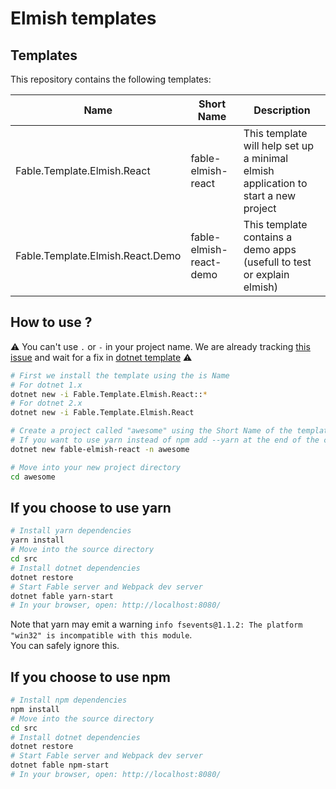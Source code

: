 # Elmish templates

## Templates

This repository contains the following templates:

| Name  | Short Name | Description  |
|---|---|---|
| Fable.Template.Elmish.React | fable-elmish-react | This template will help set up a minimal elmish application to start a new project |
| Fable.Template.Elmish.React.Demo | fable-elmish-react-demo | This template contains a demo apps (usefull to test or explain elmish) |

## How to use ?

:warning: You can't use `.` or `-` in your project name. We are already tracking [this issue](https://github.com/fable-elmish/templates/issues/7) and wait for a fix in [dotnet template](https://github.com/dotnet/templating/issues/402) :warning:

```bash
# First we install the template using the is Name
# For dotnet 1.x
dotnet new -i Fable.Template.Elmish.React::*
# For dotnet 2.x
dotnet new -i Fable.Template.Elmish.React

# Create a project called "awesome" using the Short Name of the template
# If you want to use yarn instead of npm add --yarn at the end of the command
dotnet new fable-elmish-react -n awesome

# Move into your new project directory
cd awesome
```

## If you choose to use yarn
```bash
# Install yarn dependencies
yarn install
# Move into the source directory
cd src
# Install dotnet dependencies
dotnet restore
# Start Fable server and Webpack dev server
dotnet fable yarn-start
# In your browser, open: http://localhost:8080/
```

Note that yarn may emit a warning ``info fsevents@1.1.2: The platform "win32" is incompatible with this module``.  
You can safely ignore this.

## If you choose to use npm
```bash
# Install npm dependencies
npm install
# Move into the source directory
cd src
# Install dotnet dependencies
dotnet restore
# Start Fable server and Webpack dev server
dotnet fable npm-start
# In your browser, open: http://localhost:8080/
```

